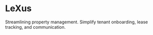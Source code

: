# LeXus
Streamlining property management. Simplify tenant onboarding, lease tracking, and communication. 
